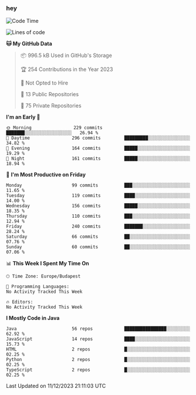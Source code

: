 ### hey

<!--START_SECTION:waka-->
![Code Time](http://img.shields.io/badge/Code%20Time-971%20hrs%2052%20mins-blue)

![Lines of code](https://img.shields.io/badge/From%20Hello%20World%20I%27ve%20Written-1.0%20million%20lines%20of%20code-blue)

**🐱 My GitHub Data** 

> 📦 996.5 kB Used in GitHub's Storage 
 > 
> 🏆 254 Contributions in the Year 2023
 > 
> 🚫 Not Opted to Hire
 > 
> 📜 13 Public Repositories 
 > 
> 🔑 75 Private Repositories 
 > 
**I'm an Early 🐤** 

```text
🌞 Morning                229 commits         ███████░░░░░░░░░░░░░░░░░░   26.94 % 
🌆 Daytime                296 commits         █████████░░░░░░░░░░░░░░░░   34.82 % 
🌃 Evening                164 commits         █████░░░░░░░░░░░░░░░░░░░░   19.29 % 
🌙 Night                  161 commits         █████░░░░░░░░░░░░░░░░░░░░   18.94 % 
```
📅 **I'm Most Productive on Friday** 

```text
Monday                   99 commits          ███░░░░░░░░░░░░░░░░░░░░░░   11.65 % 
Tuesday                  119 commits         ████░░░░░░░░░░░░░░░░░░░░░   14.00 % 
Wednesday                156 commits         █████░░░░░░░░░░░░░░░░░░░░   18.35 % 
Thursday                 110 commits         ███░░░░░░░░░░░░░░░░░░░░░░   12.94 % 
Friday                   240 commits         ███████░░░░░░░░░░░░░░░░░░   28.24 % 
Saturday                 66 commits          ██░░░░░░░░░░░░░░░░░░░░░░░   07.76 % 
Sunday                   60 commits          ██░░░░░░░░░░░░░░░░░░░░░░░   07.06 % 
```


📊 **This Week I Spent My Time On** 

```text
🕑︎ Time Zone: Europe/Budapest

💬 Programming Languages: 
No Activity Tracked This Week

🔥 Editors: 
No Activity Tracked This Week
```

**I Mostly Code in Java** 

```text
Java                     56 repos            ████████████████░░░░░░░░░   62.92 % 
JavaScript               14 repos            ████░░░░░░░░░░░░░░░░░░░░░   15.73 % 
HTML                     2 repos             █░░░░░░░░░░░░░░░░░░░░░░░░   02.25 % 
Python                   2 repos             █░░░░░░░░░░░░░░░░░░░░░░░░   02.25 % 
TypeScript               2 repos             █░░░░░░░░░░░░░░░░░░░░░░░░   02.25 % 
```




 Last Updated on 11/12/2023 21:11:03 UTC
<!--END_SECTION:waka-->
